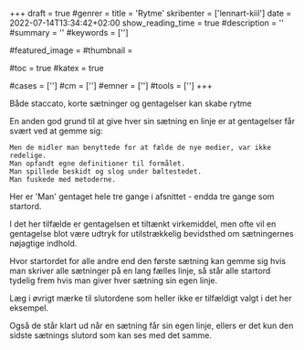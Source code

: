 +++
draft = true
#genrer =
title = 'Rytme'
skribenter = ['lennart-kiil']
date = 2022-07-14T13:34:42+02:00
show_reading_time = true
#description = ''
#summary = ''
#keywords = ['']

#featured_image =
#thumbnail =

#toc = true
#katex = true

#cases = ['']
#cm = ['']
#emner = ['']
#tools = ['']
+++


Både staccato, korte sætninger og gentagelser kan skabe rytme

En anden god grund til at give hver sin sætning en linje er at gentagelser får svært ved at gemme sig:

```
Men de midler man benyttede for at fælde de nye medier, var ikke redelige.
Man opfandt egne definitioner til formålet.
Man spillede beskidt og slog under bæltestedet.
Man fuskede med metoderne.
```

Her er 'Man' gentaget hele tre gange i afsnittet - endda tre gange som startord.

I det her tilfælde er gentagelsen et tiltænkt virkemiddel, men ofte vil en gentagelse blot være udtryk for utilstrækkelig bevidsthed om sætningernes nøjagtige indhold.

Hvor startordet for alle andre end den første sætning kan gemme sig hvis man skriver alle sætninger på en lang fælles linje, så står alle startord tydelig frem hvis man giver hver sætning sin egen linje.

Læg i øvrigt mærke til slutordene som heller ikke er tilfældigt valgt i det her eksempel.

Også de står klart ud når en sætning får sin egen linje, ellers er det kun den sidste sætnings slutord som kan ses med det samme.



